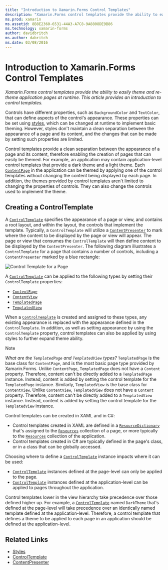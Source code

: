 ```yaml
---
title: "Introduction to Xamarin.Forms Control Templates"
description: "Xamarin.Forms control templates provide the ability to easily theme and re-theme application pages at runtime. This article provides an introduction to control templates."
ms.prod: xamarin
ms.assetid: 8B8E2360-6531-44A3-A7C8-9A8808DE9B86
ms.technology: xamarin-forms
author: davidbritch
ms.author: dabritch
ms.date: 03/08/2016
---
```


# Introduction to Xamarin.Forms Control Templates

_Xamarin.Forms control templates provide the ability to easily theme and re-theme application pages at runtime. This article provides an introduction to control templates._

Controls have different properties, such as `BackgroundColor` and `TextColor`, that can define aspects of the control's appearance. These properties can be set using [styles](~/xamarin-forms/user-interface/styles/index.md), which can be changed at runtime to implement basic theming. However, styles don't maintain a clean separation between the appearance of a page and its content, and the changes that can be made by setting such properties are limited.

Control templates provide a clean separation between the appearance of a page and its content, therefore enabling the creation of pages that can easily be themed. For example, an application may contain application-level control templates that provide a dark theme and a light theme. Each [`ContentPage`](xref:Xamarin.Forms.ContentPage) in the application can be themed by applying one of the control templates without changing the content being displayed by each page. In addition, the themes provided by control templates aren't limited to changing the properties of controls. They can also change the controls used to implement the theme.

## Creating a ControlTemplate

A [`ControlTemplate`](xref:Xamarin.Forms.ControlTemplate) specifies the appearance of a page or view, and contains a root layout, and within the layout, the controls that implement the template. Typically, a `ControlTemplate` will utilize a [`ContentPresenter`](xref:Xamarin.Forms.ContentPresenter) to mark where the content to be displayed by the page or view will appear. The page or view that consumes the `ControlTemplate` will then define content to be displayed by the `ContentPresenter`. The following diagram illustrates a `ControlTemplate` for a page that contains a number of controls, including a `ContentPresenter` marked by a blue rectangle:

![Control Template for a Page](introduction-images/control-template.png)

A [`ControlTemplate`](xref:Xamarin.Forms.ControlTemplate) can be applied to the following types by setting their `ControlTemplate` properties:

- [`ContentPage`](xref:Xamarin.Forms.ContentPage)
- [`ContentView`](xref:Xamarin.Forms.ContentView)
- [`TemplatedPage`](xref:Xamarin.Forms.TemplatedPage)
- [`TemplatedView`](xref:Xamarin.Forms.TemplatedView)

When a [`ControlTemplate`](xref:Xamarin.Forms.ControlTemplate) is created and assigned to these types, any existing appearance is replaced with the appearance defined in the `ControlTemplate`. In addition, as well as setting appearance by using the `ControlTemplate` property, control templates can also be applied by using styles to further expand theme ability.

> [!NOTE]
> *What are the `TemplatedPage` and `TemplatedView` types?* `TemplatedPage` is the base class for `ContentPage`, and is the most basic page type provided by Xamarin.Forms. Unlike `ContentPage`, `TemplatedPage` does not have a `Content` property. Therefore, content can't be directly added to a `TemplatedPage` instance. Instead, content is added by setting the control template for the `TemplatedPage` instance. Similarly, `TemplatedView` is the base class for `ContentView`. Unlike `ContentView`, `TemplatedView` does not have a `Content` property. Therefore, content can't be directly added to a `TemplatedView` instance. Instead, content is added by setting the control template for the `TemplatedView` instance.

Control templates can be created in XAML and in C#:

- Control templates created in XAML are defined in a [`ResourceDictionary`](xref:Xamarin.Forms.ResourceDictionary) that's assigned to the [`Resources`](xref:Xamarin.Forms.VisualElement.Resources) collection of a page, or more typically to the [`Resources`](xref:Xamarin.Forms.Application.Resources) collection of the application.
- Control templates created in C# are typically defined in the page's class, or in a class that can be globally accessed.

Choosing where to define a [`ControlTemplate`](xref:Xamarin.Forms.ControlTemplate) instance impacts where it can be used:

- [`ControlTemplate`](xref:Xamarin.Forms.ControlTemplate) instances defined at the page-level can only be applied to the page.
- [`ControlTemplate`](xref:Xamarin.Forms.ControlTemplate) instances defined at the application-level can be applied to pages throughout the application.

Control templates lower in the view hierarchy take precedence over those defined higher up. For example, a [`ControlTemplate`](xref:Xamarin.Forms.ControlTemplate) named `DarkTheme` that's defined at the page-level will take precedence over an identically named template defined at the application-level. Therefore, a control template that defines a theme to be applied to each page in an application should be defined at the application-level.

## Related Links

- [Styles](~/xamarin-forms/user-interface/styles/index.md)
- [ControlTemplate](xref:Xamarin.Forms.ControlTemplate)
- [ContentPresenter](xref:Xamarin.Forms.ContentPresenter)
